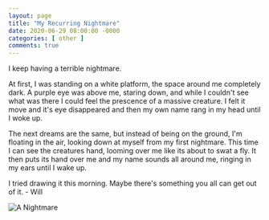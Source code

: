 ```yaml
---
layout: page
title: "My Recurring Nightmare"
date: 2020-06-29 08:00:00 -0000
categories: [ other ]
comments: true
---
```

I keep having a terrible nightmare.  

At first, I was standing on a white platform, the space around me completely dark. A purple eye was above me, staring down, and while I couldn't see what was there I could feel the prescence of a massive creature. I felt it move and it's eye disappeared and then my own name rang in my head until I woke up.

The next dreams are the same, but instead of being on the ground, I'm floating in the air, looking down at myself from my first nightmare. This time I can see the creatures hand, looming over me like its about to swat a fly. It then puts its hand over me and my name sounds all around me, ringing in my ears until I wake up.  

I tried drawing it this morning. Maybe there's something you all can get out of it. - Will

![A Nightmare](/images/ARecurringNightmare.jpg)
